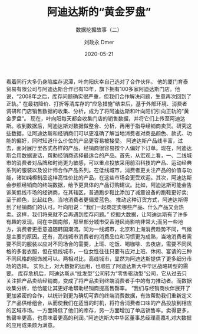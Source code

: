 ﻿---
layout:     post
title:      阿迪达斯的“黄金罗盘”
subtitle:   数据挖掘故事（二）
date:       2020-05-21
author:     刘政永 Dmer
header-img: img/post-bg-dmers.jpg
catalog: true
tags:
    - 数据挖掘故事
---
看着同行大多仍身陷库存泥潭，叶向阳庆幸自己选对了合作伙伴。
他的厦门育泰贸易有限公司与阿迪达斯合作已有13年，旗下拥有100多家阿迪达斯门店。他说，“2008年之后，库存问题确实很严重，但我们合作解决问题，生意再次回到了正轨。”
在最初降价、打折等清库存的“应急措施”结束后，基于外部环境、消费者调研和门店销售数据的收集、分析，成为了将阿迪达斯和叶向阳们引向正轨的“黄金罗盘”。
现在，叶向阳每天都会收集门店的销售数据，并将它们上传至阿迪达斯。收到数据后，阿迪达斯对数据做整合、分析，再用于指导经销商卖货。研究这些数据，让阿迪达斯和经销商们可以更准确了解当地消费者对商品颜色、款式、功能的偏好，同时知道什么价位的产品更容易被接受。
阿迪达斯产品线丰富，过去，面对展厅里各式各样的产品，经销商很容易按个人偏好下订单。现在，阿迪达斯会用数据说话，帮助经销商选择最适合的产品。首先，从宏观上看，一、二线城市的消费者对品牌和时尚更为敏感，可以重点投放采用前沿科技的产品、运动经典系列的服装以及设计师合作产品系列。在低线城市，消费者更关注产品的价值与功能，诸如纯棉制品这样高性价比的产品，在这些市场会更受欢迎。其次，阿迪达斯会参照经销商的终端数据，给予更具体的产品订购建议。比如，阿迪达斯可能会告诉某低线市场的经销商，在其辖区，普通跑步鞋比添加了减震设备的跑鞋更好卖;至于颜色，比起红色，当地消费者更偏爱蓝色。
推动这种订货方式，阿迪达斯得到了经销商们的认可。叶向阳说：“我们一起商定卖哪些产品、什么产品又会热卖。这样，我们将来就不会再遇到库存问题。”
挖掘大数据，让阿迪达斯有了许多有趣的发现。同在中国南部，那里部分城市受香港风尚影响非常大;而另一些地方，消费者更愿意追随韩国潮流。同为一线城市，北京和上海消费趋势不同，气候是主要的原因。还有，高线城市消费者的消费品位和习惯更为成熟，当地消费者需要不同的服装以应对不同场合的需要，上班、吃饭、喝咖啡、去夜店，需要不同风格的多套衣服，但在低线城市，一位女性往往只要有应对上班、休闲、宴请的三种不同风格的服饰就可以。两相对比，高线城市，显然为阿迪达斯提供了更多细分市场的选择。
实际上，对大数据的运用，也顺应了阿迪达斯大中华区战略转型的需要。
库存危机后，阿迪达斯从“批发型”公司转为“零售驱动型”公司，它从过去只关注把产品卖给经销商，变成了将产品卖到终端消费者手中的有力推动者。而数据收集分析，恰恰能让其更好地帮助经销商提高售罄率。
“我们与经销商伙伴展开了更加紧密的合作，以统计到更为确切可靠的终端消费数据，有效帮助我们重新定义了产品供给组合，从而使我们在适当的时机，将符合消费者口味的产品投放到相应的区域市场。一方面降低了他们的库存，另一方面增加了单店销售率。卖得更多，售罄率更高，也意味着更高的利润。”阿迪达斯大中华区董事总经理高嘉礼对大数据的应用成果颇为满意。